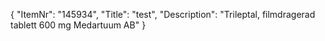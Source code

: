 {
  "ItemNr": "145934",
  "Title": "test",
  "Description": "Trileptal, filmdragerad tablett 600 mg Medartuum AB"
}